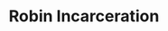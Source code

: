 ---
title: Robin Incarceration
categories: ['incarceration']
contributors: mechie and robin
excerpt: >
    "The thing that keeps me fighting is instinct. Imprisonment is not our natural habitat. This is not my home."
images:
    - robin-incarceration-web.png
featured: true
featured_order: 13
---